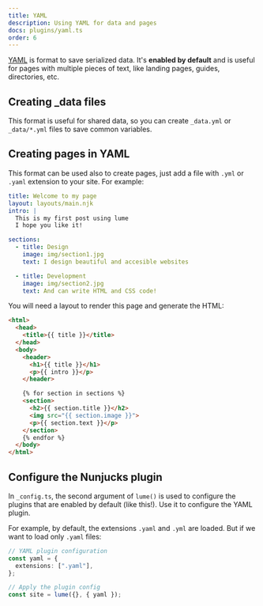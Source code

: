 ```yaml
---
title: YAML
description: Using YAML for data and pages
docs: plugins/yaml.ts
order: 6
---
```


[YAML](https://en.wikipedia.org/wiki/YAML) is format to save serialized data.
It's **enabled by default** and is useful for pages with multiple pieces of
text, like landing pages, guides, directories, etc.

## Creating _data files

This format is useful for shared data, so you can create `_data.yml` or
`_data/*.yml` files to save common variables.

## Creating pages in YAML

This format can be used also to create pages, just add a file with `.yml` or
`.yaml` extension to your site. For example:

```yaml
title: Welcome to my page
layout: layouts/main.njk
intro: |
  This is my first post using lume
  I hope you like it!

sections:
  - title: Design
    image: img/section1.jpg
    text: I design beautiful and accesible websites

  - title: Development
    image: img/section2.jpg
    text: And can write HTML and CSS code!
```

You will need a layout to render this page and generate the HTML:

```html
<html>
  <head>
    <title>{{ title }}</title>
  </head>
  <body>
    <header>
      <h1>{{ title }}</h1>
      <p>{{ intro }}</p>
    </header>

    {% for section in sections %}
    <section>
      <h2>{{ section.title }}</h2>
      <img src="{{ section.image }}">
      <p>{{ section.text }}</p>
    </section>
    {% endfor %}
  </body>
</html>
```

## Configure the Nunjucks plugin

In `_config.ts`, the second argument of `lume()` is used to configure the
plugins that are enabled by default (like this!). Use it to configure the YAML
plugin.

For example, by default, the extensions `.yaml` and `.yml` are loaded. But if we
want to load only `.yaml` files:

```ts
// YAML plugin configuration
const yaml = {
  extensions: [".yaml"],
};

// Apply the plugin config
const site = lume({}, { yaml });
```
